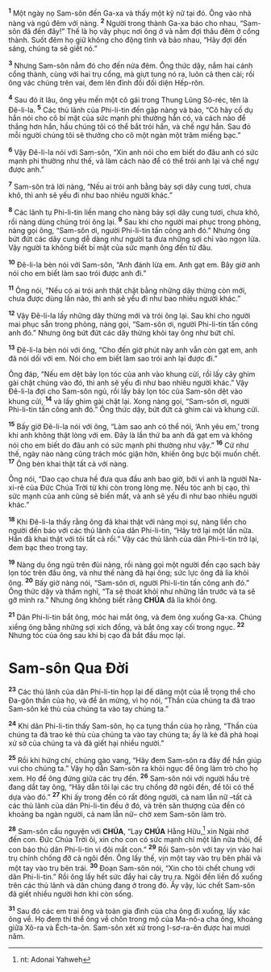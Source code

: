 <sup><b>1</b></sup> Một ngày nọ Sam-sôn đến Ga-xa và thấy một kỹ nữ tại đó. Ông vào nhà nàng và ngủ đêm với nàng. <sup><b>2</b></sup> Người trong thành Ga-xa báo cho nhau, “Sam-sôn đã đến đây!” Thế là họ vây phục nơi ông ở và nằm đợi thâu đêm ở cổng thành. Suốt đêm họ giữ không cho động tĩnh và bảo nhau, “Hãy đợi đến sáng, chúng ta sẽ giết nó.”

<sup><b>3</b></sup> Nhưng Sam-sôn nằm đó cho đến nửa đêm. Ông thức dậy, nắm hai cánh cổng thành, cùng với hai trụ cổng, mà giựt tung nó ra, luôn cả then cài; rồi ông vác chúng trên vai, đem lên đỉnh đồi đối diện Hếp-rôn.

<sup><b>4</b></sup> Sau đó ít lâu, ông yêu mến một cô gái trong Thung Lũng Sô-réc, tên là Đê-li-la. <sup><b>5</b></sup> Các thủ lãnh của Phi-li-tin đến gặp nàng và bảo, “Cô hãy cố dụ hắn nói cho cô bí mật của sức mạnh phi thường hắn có, và cách nào để thắng hơn hắn, hầu chúng tôi có thể bắt trói hắn, và chế ngự hắn. Sau đó mỗi người chúng tôi sẽ thưởng cho cô một ngàn một trăm miếng bạc.”

<sup><b>6</b></sup> Vậy Đê-li-la nói với Sam-sôn, “Xin anh nói cho em biết do đâu anh có sức mạnh phi thường như thế, và làm cách nào để có thể trói anh lại và chế ngự được anh.”

<sup><b>7</b></sup> Sam-sôn trả lời nàng, “Nếu ai trói anh bằng bảy sợi dây cung tươi, chưa khô, thì anh sẽ yếu đi như bao nhiêu người khác.”

<sup><b>8</b></sup> Các lãnh tụ Phi-li-tin liền mang cho nàng bảy sợi dây cung tươi, chưa khô, rồi nàng dùng chúng trói ông lại. <sup><b>9</b></sup> Sau khi cho người mai phục trong phòng, nàng gọi ông, “Sam-sôn ơi, người Phi-li-tin tấn công anh đó.” Nhưng ông bứt đứt các dây cung dễ dàng như người ta đưa những sợi chỉ vào ngọn lửa. Vậy người ta không biết bí mật của sức mạnh ông đến từ đâu.

<sup><b>10</b></sup> Đê-li-la bèn nói với Sam-sôn, “Anh đánh lừa em. Anh gạt em. Bây giờ anh nói cho em biết làm sao trói được anh đi.”

<sup><b>11</b></sup> Ông nói, “Nếu có ai trói anh thật chặt bằng những dây thừng còn mới, chưa được dùng lần nào, thì anh sẽ yếu đi như bao nhiêu người khác.”

<sup><b>12</b></sup> Vậy Đê-li-la lấy những dây thừng mới và trói ông lại. Sau khi cho người mai phục sẵn trong phòng, nàng gọi, “Sam-sôn ơi, người Phi-li-tin tấn công anh đó.” Nhưng ông bứt đứt các dây thừng khỏi tay ông như bứt chỉ.

<sup><b>13</b></sup> Đê-li-la bèn nói với ông, “Cho đến giờ phút này anh vẫn còn gạt em, anh đã nói dối với em. Nói cho em biết làm sao trói anh lại được đi.”

Ông đáp, “Nếu em dệt bảy lọn tóc của anh vào khung cửi, rồi lấy cây ghim gài chặt chúng vào đó, thì anh sẽ yếu đi như bao nhiêu người khác.” Vậy Đê-li-la đợi cho Sam-sôn ngủ, rồi lấy bảy lọn tóc của Sam-sôn dệt vào khung cửi, <sup><b>14</b></sup> và lấy ghim gài chặt lại. Xong nàng gọi, “Sam-sôn ơi, người Phi-li-tin tấn công anh đó.” Ông thức dậy, bứt đứt cả ghim cài và khung cửi.

<sup><b>15</b></sup> Bấy giờ Đê-li-la nói với ông, “Làm sao anh có thể nói, ‘Anh yêu em,’ trong khi anh không thật lòng với em. Đây là lần thứ ba anh đã gạt em và không nói cho em biết do đâu anh có sức mạnh phi thường như vậy.” <sup><b>16</b></sup> Cứ như thế, ngày nào nàng cũng trách móc giận hờn, khiến ông bực bội muốn chết. <sup><b>17</b></sup> Ông bèn khai thật tất cả với nàng.

Ông nói, “Dao cạo chưa hề đưa qua đầu anh bao giờ, bởi vì anh là người Na-xi-rê của Đức Chúa Trời từ khi còn trong lòng mẹ. Nếu tóc anh bị cạo, thì sức mạnh của anh cũng sẽ biến mất, và anh sẽ yếu đi như bao nhiêu người khác.”

<sup><b>18</b></sup> Khi Đê-li-la thấy rằng ông đã khai thật với nàng mọi sự, nàng liền cho người đến báo với các thủ lãnh của dân Phi-li-tin, “Hãy trở lại một lần nữa. Hắn đã khai thật với tôi tất cả rồi.” Vậy các thủ lãnh của dân Phi-li-tin trở lại, đem bạc theo trong tay.

<sup><b>19</b></sup> Nàng dụ ông ngủ trên đùi nàng, rồi nàng gọi một người đến cạo sạch bảy lọn tóc trên đầu ông, và như thế nàng đã hại ông; sức lực ông đã lìa khỏi ông. <sup><b>20</b></sup> Bấy giờ nàng nói, “Sam-sôn ơi, người Phi-li-tin tấn công anh đó.” Ông thức dậy và thầm nghĩ, “Ta sẽ thoát khỏi như những lần trước và ta sẽ gỡ mình ra.” Nhưng ông không biết rằng **CHÚA** đã lìa khỏi ông.

<sup><b>21</b></sup> Dân Phi-li-tin bắt ông, móc hai mắt ông, và đem ông xuống Ga-xa. Chúng xiềng ông bằng những sợi xích đồng, và bắt ông xay cối trong ngục. <sup><b>22</b></sup> Nhưng tóc của ông sau khi bị cạo đã bắt đầu mọc lại.


# Sam-sôn Qua Đời
<sup><b>23</b></sup> Các thủ lãnh của dân Phi-li-tin họp lại để dâng một của lễ trọng thể cho Đa-gôn thần của họ, và để ăn mừng, vì họ nói, “Thần của chúng ta đã trao Sam-sôn kẻ thù của chúng ta vào tay chúng ta.”

<sup><b>24</b></sup> Khi dân Phi-li-tin thấy Sam-sôn, họ ca tụng thần của họ rằng, “Thần của chúng ta đã trao kẻ thù của chúng ta vào tay chúng ta; ấy là kẻ đã phá hoại xứ sở của chúng ta và đã giết hại nhiều người.”

<sup><b>25</b></sup> Rồi khi hứng chí, chúng gào vang, “Hãy đem Sam-sôn ra đây để hắn giúp vui cho chúng ta.” Vậy họ dẫn Sam-sôn ra khỏi ngục để ông làm trò cho họ xem. Họ để ông đứng giữa các trụ đền. <sup><b>26</b></sup> Sam-sôn nói với người hầu trẻ đang dắt tay ông, “Hãy dẫn tôi lại các trụ chống đỡ ngôi đền, để tôi có thể dựa vào đó.” <sup><b>27</b></sup> Khi ấy trong đền có rất đông người, cả nam lẫn nữ –tất cả các thủ lãnh của dân Phi-li-tin đều ở đó, và trên sân thượng của đền có khoảng ba ngàn người, cả nam lẫn nữ– chờ xem Sam-sôn làm trò.

<sup><b>28</b></sup> Sam-sôn cầu nguyện với **CHÚA**, “Lạy **CHÚA** Hằng Hữu,[^1-df224420-4a5e-4f22-9708-5e424cfe65d8] xin Ngài nhớ đến con. Đức Chúa Trời ôi, xin cho con có sức mạnh chỉ một lần nữa thôi, để con báo thù dân Phi-li-tin vì đôi mắt con.” <sup><b>29</b></sup> Rồi Sam-sôn với tay vịn vào hai trụ chính chống đỡ cả ngôi đền. Ông lấy thế, vịn một tay vào trụ bên phải và một tay vào trụ bên trái. <sup><b>30</b></sup> Đoạn Sam-sôn nói, “Xin cho tôi chết chung với dân Phi-li-tin.” Rồi ông lấy hết sức đẩy hai cây trụ ra. Ngôi đền liền đổ xuống trên các thủ lãnh và dân chúng đang ở trong đó. Ấy vậy, lúc chết Sam-sôn đã giết nhiều người hơn khi còn sống.

<sup><b>31</b></sup> Sau đó các em trai ông và toàn gia đình của cha ông đi xuống, lấy xác ông về. Họ đem thi thể ông về chôn trong mộ của Ma-nô-a cha ông, khoảng giữa Xô-ra và Ếch-ta-ôn. Sam-sôn xét xử trong I-sơ-ra-ên được hai mươi năm.

[^1-df224420-4a5e-4f22-9708-5e424cfe65d8]: nt: Adonai Yahweh